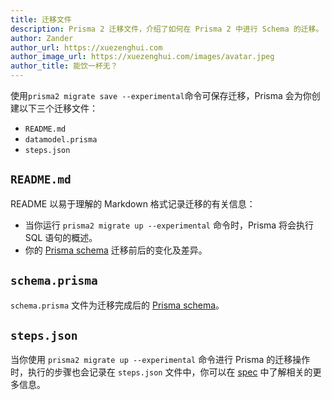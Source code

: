 ```yaml
---
title: 迁移文件
description: Prisma 2 迁移文件，介绍了如何在 Prisma 2 中进行 Schema 的迁移。
author: Zander
author_url: https://xuezenghui.com
author_image_url: https://xuezenghui.com/images/avatar.jpeg
author_title: 能饮一杯无？
---
```


使用`prisma2 migrate save --experimental`命令可保存迁移，Prisma 会为你创建以下三个迁移文件：

- `README.md`
- `datamodel.prisma`
- `steps.json`

## `README.md`

README 以易于理解的 Markdown 格式记录迁移的有关信息：

- 当你运行 `prisma2 migrate up --experimental` 命令时，Prisma 将会执行 SQL 语句的概述。
- 你的 [Prisma schema](../prisma-schema-file.md) 迁移前后的变化及差异。

## `schema.prisma`

`schema.prisma` 文件为迁移完成后的 [Prisma schema](../prisma-schema-file.md)。

## `steps.json`

当你使用 `prisma2 migrate up --experimental` 命令进行 Prisma 的迁移操作时，执行的步骤也会记录在 `steps.json` 文件中，你可以在 [spec](https://github.com/prisma/specs/tree/master/lift#step) 中了解相关的更多信息。
